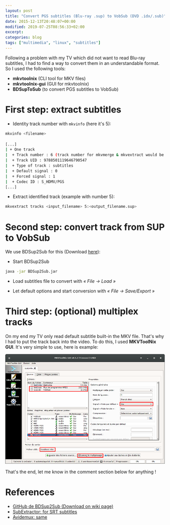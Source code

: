 ```yaml
---
layout: post
title: "Convert PGS subtitles (Blu-ray .sup) to VobSub (DVD .idx/.sub)"
date: 2015-12-13T20:48:07+00:00
modified: 2019-07-25T08:56:33+02:00
excerpt:
categories: blog
tags: ["multimedia", "linux", "subtitles"]
---
```


Following a problem with my TV which did not want to read Blu-ray subtitles, I had to find a way to convert them in an understandable format.
So I used the following tools:

- __mkvtoolnix__ (CLI tool for MKV files)
- __mkvtoolnix-gui__ (GUI for mkvtoolnix)
- __BDSupToSub__ (to convert PGS subtitles to VobSub)

# First step: extract subtitles

- Identity track number with `mkvinfo` (here it's 5):

```bash
mkvinfo <filename>

[...]
| + One track
|  + Track number : 6 (track number for mkvmerge & mkvextract would be 5)
|  + Track UID : 9788501119646790547
|  + Type of track : subtitles
|  + Default signal : 0
|  + Forced signal : 1
|  + Codec ID : S_HDMV/PGS
[...]
```

- Extract identified track (example with number 5):

```bash
mkvextract tracks <input_filename> 5:<output_filename.sup>
```

# Second step: convert track from SUP to VobSub

We use BDSup2Sub for this (Download [here](https://github.com/mjuhasz/BDSup2Sub/wiki/Download)):

- Start BDSup2Sub

```bash
java -jar BDSup2Sub.jar
```

- Load subtitles file to convert with _« File -> Load »_

- Let default options and start conversion with _« File -> Save/Export »_



# Third step: (optional) multiplex tracks

On my end my TV only read default subtitle built-in the MKV file. That's why I had to put the track back into the video. To do this, I used __MKVToolNix GUI__. It's very simple to use, here is example:

![Image Alt](/images/MKVToolNixGUI-exemple-multiplexage-mkv-vobsub.png)

That's the end, let me know in the comment section below for anything !


# References

- [GitHub de BDSup2Sub (Download on wiki page)](https://github.com/mjuhasz/BDSup2Sub)
- [SubExtractor: for SRT subtitles](https://subextractor.codeplex.com/)
- [Avidemux: same](http://en.flossmanuals.net/Avidemux/ExtractingDVDSubtitles/)
